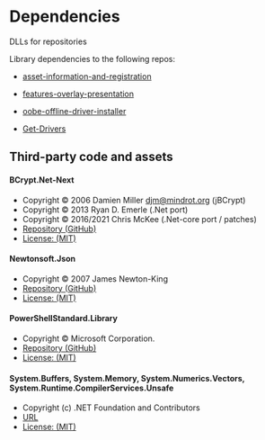 # Dependencies
DLLs for repositories

Library dependencies to the following repos:

  - [asset-information-and-registration](https://github.com/Kevin64/asset-information-and-registration)

  - [features-overlay-presentation](https://github.com/Kevin64/features-overlay-presentation)

  - [oobe-offline-driver-installer](https://github.com/Kevin64/oobe-offline-driver-installer)

  - [Get-Drivers](https://github.com/Kevin64/Get-Drivers)

## Third-party code and assets

#### BCrypt.Net-Next
   - Copyright © 2006 Damien Miller djm@mindrot.org (jBCrypt)
   - Copyright © 2013 Ryan D. Emerle (.Net port)
   - Copyright © 2016/2021 Chris McKee (.Net-core port / patches)
   - [Repository (GitHub)](https://github.com/BcryptNet/bcrypt.net)
   - [License: (MIT)](https://github.com/BcryptNet/bcrypt.net/blob/main/licence.txt)

#### Newtonsoft.Json
   - Copyright © 2007 James Newton-King
   - [Repository (GitHub)](https://github.com/JamesNK/Newtonsoft.Json)
   - [License: (MIT)](https://github.com/JamesNK/Newtonsoft.Json/blob/master/LICENSE.md)

#### PowerShellStandard.Library
   - Copyright © Microsoft Corporation.
   - [Repository (GitHub)](https://github.com/PowerShell/PowerShellStandard)
   - [License: (MIT)](https://github.com/PowerShell/PowerShell/blob/master/LICENSE.txt)

#### System.Buffers, System.Memory, System.Numerics.Vectors, System.Runtime.CompilerServices.Unsafe
   - Copyright (c) .NET Foundation and Contributors
   - [URL](https://dot.net/)
   - [License: (MIT)](https://github.com/dotnet/corefx/blob/master/LICENSE.TXT)
